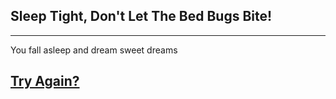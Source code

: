## Sleep Tight, Don't Let The Bed Bugs Bite!
---
You fall asleep and dream sweet dreams

## [Try Again?](../README.md)
